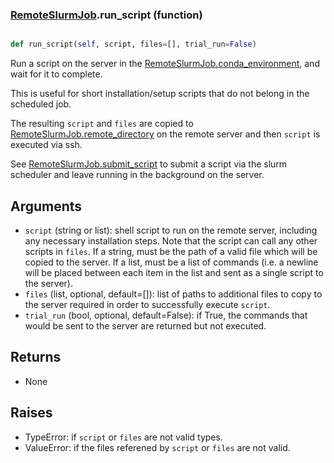 ### [RemoteSlurmJob](RemoteSlurmJob.md).run_script (function)


```py

def run_script(self, script, files=[], trial_run=False)

```



Run a script on the server in the [RemoteSlurmJob.conda_environment](RemoteSlurmJob.conda_environment.md),
and wait for it to complete.

This is useful for short installation/setup scripts that do not belong
in the scheduled job.

The resulting `script` and `files` are copied to [RemoteSlurmJob.remote_directory](RemoteSlurmJob.remote_directory.md)
on the remote server and then `script` is executed via ssh.

See [RemoteSlurmJob.submit_script](RemoteSlurmJob.submit_script.md) to submit a script via the slurm scheduler
and leave running in the background on the server.

Arguments
----------------
* `script` (string or list): shell script to run on the remote server,
    including any necessary installation steps.  Note that the script
    can call any other scripts in `files`.  If a string, must be the
    path of a valid file which will be copied to the server.  If a list,
    must be a list of commands (i.e. a newline will be placed between
    each item in the list and sent as a single script to the server).
* `files` (list, optional, default=[]): list of paths to additional files
    to copy to the server required in order to successfully execute
    `script`.
* `trial_run` (bool, optional, default=False): if True, the commands
    that would be sent to the server are returned but not executed.


Returns
------------
* None

Raises
------------
* TypeError: if `script` or `files` are not valid types.
* ValueError: if the files referened by `script` or `files` are not valid.

